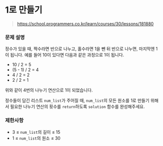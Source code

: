 # 1로 만들기

> https://school.programmers.co.kr/learn/courses/30/lessons/181880

### 문제 설명

정수가 있을 때, 짝수라면 반으로 나누고, 홀수라면 1을 뺀 뒤 반으로 나누면, 마지막엔 1이 됩니다. 예를 들어 10이 있다면 다음과 같은 과정으로 1이 됩니다.

- 10 / 2 = 5
- (5 - 1) / 2 = 4
- 4 / 2 = 2
- 2 / 2 = 1

위와 같이 4번의 나누기 연산으로 1이 되었습니다.

정수들이 담긴 리스트 `num_list`가 주어질 때, `num_list`의 모든 원소를 1로 만들기 위해서 필요한 나누기 연산의 횟수를 `return`하도록 `solution` 함수를 완성해주세요.

### 제한사항

- 3 ≤ `num_list`의 길이 ≤ 15
- 1 ≤ `num_list`의 원소 ≤ 30
